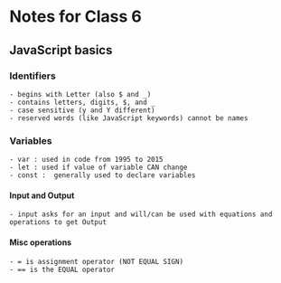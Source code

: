 # Notes for Class 6

## JavaScript basics

### Identifiers

    - begins with Letter (also $ and _)
    - contains letters, digits, $, and _
    - case sensitive (y and Y different)
    - reserved words (like JavaScript keywords) cannot be names

### Variables

    - var : used in code from 1995 to 2015
    - let : used if value of variable CAN change
    - const :  generally used to declare variables

#### Input and Output

    - input asks for an input and will/can be used with equations and operations to get Output

#### Misc operations

    - = is assignment operator (NOT EQUAL SIGN)
    - == is the EQUAL operator